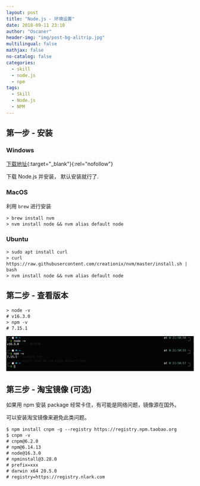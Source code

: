 ```yaml
---
layout: post
title: "Node.js - 环境设置"
date: 2018-09-11 23:10
author: "Oscaner"
header-img: "img/post-bg-alitrip.jpg"
multilingual: false
mathjax: false
no-catalog: false
categories:
  - skill
  - node.js
  - npm
tags:
  - Skill
  - Node.js
  - NPM
---
```


## 第一步 - 安装

### Windows

[下载地址](http://nodejs.cn/download/){:target="_blank"}{:rel="nofollow"}

下载 Node.js 并安装， 默认安装就行了.

### MacOS

利用 `brew` 进行安装

```shell
> brew install nvm
> nvm install node && nvm alias default node
```

### Ubuntu

```shell
> sudo apt install curl
> curl https://raw.githubusercontent.com/creationix/nvm/master/install.sh | bash
> nvm install node && nvm alias default node
```

## 第二步 - 查看版本

```shell
> node -v
# v16.3.0
> npm -v
# 7.15.1
```

![node-version.png](/img/in-post/skill/js/post-node-setup/node-version.png)

## 第三步 - 淘宝镜像 (可选)

如果用 npm 安装 package 经常卡住，有可能是网络问题，镜像源在国外。

可以安装淘宝镜像来避免此类问题。

```shell
$ npm install cnpm -g --registry https://registry.npm.taobao.org
$ cnpm -v
# cnpm@6.2.0
# npm@6.14.13
# node@16.3.0
# npminstall@3.28.0
# prefix=xxx
# darwin x64 20.5.0
# registry=https://registry.nlark.com
```
